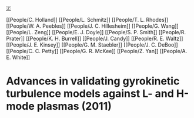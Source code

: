 [🇿](zotero://select/groups/5372906/items/5P4UJI8C)

[[People/C. Holland]] [[People/L. Schmitz]] [[People/T. L. Rhodes]] [[People/W. A. Peebles]] [[People/J. C. Hillesheim]] [[People/G. Wang]] [[People/L. Zeng]] [[People/E. J. Doyle]] [[People/S. P. Smith]] [[People/R. Prater]] [[People/K. H. Burrell]] [[People/J. Candy]] [[People/R. E. Waltz]] [[People/J. E. Kinsey]] [[People/G. M. Staebler]] [[People/J. C. DeBoo]] [[People/C. C. Petty]] [[People/G. R. McKee]] [[People/Z. Yan]] [[People/A. E. White]] 
# Advances in validating gyrokinetic turbulence models against L- and H-mode plasmas (2011)

